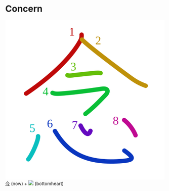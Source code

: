 # Concern
![5ff5](Kanji/kanji-colorize/5ff5.svg)
[今](Kanji/kanji-dict/今.md) (now) + ![](http://www.kanjidamage.com/assets/radsmall/heartbottom-9e56e0a0233a18e46572cd863b74559bcd8b77d7b5b1bbbed4af2b91f061d5ba.jpg) (bottomheart)